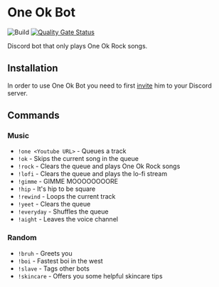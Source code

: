# One Ok Bot

![Build](https://github.com/maxwowo/one-ok-bot/workflows/Build/badge.svg?branch=master) [![Quality Gate Status](https://sonarcloud.io/api/project_badges/measure?project=maxwowo_one-ok-bot&metric=alert_status)](https://sonarcloud.io/dashboard?id=maxwowo_one-ok-bot)

Discord bot that only plays One Ok Rock songs.

## Installation

In order to use One Ok Bot you need to first [invite](https://discord.com/api/oauth2/authorize?client_id=737946817613791344&permissions=8&scope=bot) him to your Discord server.

## Commands

### Music

- `!one <Youtube URL>` - Queues a track
- `!ok` - Skips the current song in the queue
- `!rock` - Clears the queue and plays One Ok Rock songs
- `!lofi` - Clears the queue and plays the lo-fi stream
- `!gimme` - GIMME MOOOOOOOORE
- `!hip` - It's hip to be square
- `!rewind` - Loops the current track
- `!yeet` - Clears the queue
- `!everyday` - Shuffles the queue
- `!aight` - Leaves the voice channel

### Random

- `!bruh` - Greets you
- `!boi` - Fastest boi in the west
- `!slave` - Tags other bots
- `!skincare` - Offers you some helpful skincare tips
